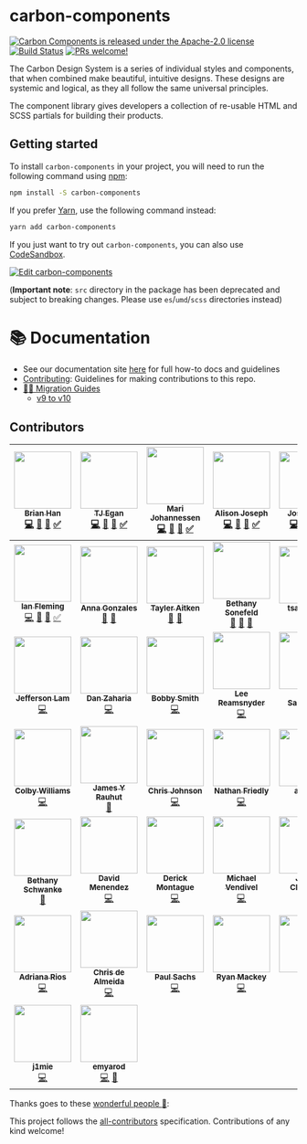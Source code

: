 # carbon-components

[![Carbon Components is released under the Apache-2.0 license](https://img.shields.io/badge/license-Apache--2.0-blue.svg)](./LICENSE)
[![Build Status](https://circleci.com/gh/carbon-design-system/carbon.svg?style=shield)](https://circleci.com/gh/carbon-design-system/carbon)
[![PRs welcome!](https://img.shields.io/badge/PRs-welcome-brightgreen.svg)](./.github/CONTRIBUTING.md)

The Carbon Design System is a series of individual styles and components, that
when combined make beautiful, intuitive designs. These designs are systemic and
logical, as they all follow the same universal principles.

The component library gives developers a collection of re-usable HTML and SCSS
partials for building their products.

## Getting started

To install `carbon-components` in your project, you will need to run the
following command using [npm](https://www.npmjs.com/):

```bash
npm install -S carbon-components
```

If you prefer [Yarn](https://yarnpkg.com/en/), use the following command
instead:

```bash
yarn add carbon-components
```

If you just want to try out `carbon-components`, you can also use
[CodeSandbox](https://codesandbox.io).

[![Edit carbon-components](https://codesandbox.io/static/img/play-codesandbox.svg)](https://codesandbox.io/s/github/carbon-design-systen/carbon/tree/master/packages/components/examples/codesandbox)

(**Important note**: `src` directory in the package has been deprecated and
subject to breaking changes. Please use `es`/`umd`/`scss` directories instead)

# :books: Documentation

- See our documentation site
  [here](http://carbondesignsystem.com/getting-started/developers) for full
  how-to docs and guidelines
- [Contributing](/.github/CONTRIBUTING.md): Guidelines for making contributions
  to this repo.
- [🏃‍♀️ Migration Guides](./docs/migration)
  - [v9 to v10](./docs/migration/migrate-to-10.x.md)

## Contributors

<!-- ALL-CONTRIBUTORS-LIST:START - Do not remove or modify this section -->
<!-- prettier-ignore -->
| [<img src="https://avatars3.githubusercontent.com/u/4185382?v=4" width="100px;"/><br /><sub><b>Brian Han</b></sub>](https://github.com/hellobrian)<br />[💻](https://github.com/IBM/carbon-components/commits?author=hellobrian "Code") [📖](https://github.com/IBM/carbon-components/commits?author=hellobrian "Documentation") [👀](#review-hellobrian "Reviewed Pull Requests") [✅](#tutorial-hellobrian "Tutorials") | [<img src="https://avatars1.githubusercontent.com/u/11928039?v=4" width="100px;"/><br /><sub><b>TJ Egan</b></sub>](http://tjegan.com/)<br />[💻](https://github.com/IBM/carbon-components/commits?author=tw15egan "Code") [📖](https://github.com/IBM/carbon-components/commits?author=tw15egan "Documentation") [👀](#review-tw15egan "Reviewed Pull Requests") [✅](#tutorial-tw15egan "Tutorials") | [<img src="https://avatars0.githubusercontent.com/u/5447411?v=4" width="100px;"/><br /><sub><b>Mari Johannessen</b></sub>](http://www.marijohannessen.com)<br />[💻](https://github.com/IBM/carbon-components/commits?author=marijohannessen "Code") [📖](https://github.com/IBM/carbon-components/commits?author=marijohannessen "Documentation") [👀](#review-marijohannessen "Reviewed Pull Requests") [✅](#tutorial-marijohannessen "Tutorials") | [<img src="https://avatars2.githubusercontent.com/u/2753488?s=400&v=4" width="100px;"/><br /><sub><b>Alison Joseph</b></sub>](https://github.com/alisonjoseph)<br />[💻](https://github.com/IBM/carbon-components/commits?author=alisonjoseph "Code") [📖](https://github.com/IBM/carbon-components/commits?author=alisonjoseph "Documentation") [👀](#review-alisonjoseph "Reviewed Pull Requests") [✅](#tutorial-alisonjoseph "Tutorials") | [<img src="https://avatars3.githubusercontent.com/u/3901764?s=400&v=4" width="100px;"/><br /><sub><b>Josh Black</b></sub>](https://github.com/joshblack)<br />[💻](https://github.com/IBM/carbon-components/commits?author=joshblack "Code") [📖](https://github.com/IBM/carbon-components/commits?author=joshblack "Documentation") [👀](#review-joshblack "Reviewed Pull Requests") [✅](#tutorial-joshblack "Tutorials") | [<img src="https://avatars2.githubusercontent.com/u/12533409?s=460&v=4" width="100px;"/><br /><sub><b>Alessandra Davila</b></sub>](https://github.com/aledavila)<br />[💻](https://github.com/IBM/carbon-components/commits?author=aledavila "Code") [📖](https://github.com/IBM/carbon-components/commits?author=aledavila "Documentation") [👀](#review-aledavila "Reviewed Pull Requests") [✅](#tutorial-aledavila "Tutorials") | [<img src="https://avatars2.githubusercontent.com/u/1266014?v=4" width="100px;"/><br /><sub><b>Chris Dhanaraj</b></sub>](http://twitter.com/chrisdhanaraj)<br />[💻](https://github.com/IBM/carbon-components/commits?author=chrisdhanaraj "Code") [📖](https://github.com/IBM/carbon-components/commits?author=chrisdhanaraj "Documentation") [👀](#review-chrisdhanaraj "Reviewed Pull Requests") [✅](#tutorial-chrisdhanaraj "Tutorials") [🔧](#tool-chrisdhanaraj "Tools") |
| :---: | :---: | :---: | :---: | :---: | :---: | :---: |
| [<img src="https://avatars2.githubusercontent.com/u/5481782?v=4" width="100px;"/><br /><sub><b>Ian Fleming</b></sub>](http://ianfleming.me/)<br />[💻](https://github.com/IBM/carbon-components/commits?author=iangfleming "Code") [📖](https://github.com/IBM/carbon-components/commits?author=iangfleming "Documentation") [👀](#review-iangfleming "Reviewed Pull Requests") [✅](#tutorial-iangfleming "Tutorials") | [<img src="https://avatars3.githubusercontent.com/u/11670886?v=4" width="100px;"/><br /><sub><b>Anna Gonzales</b></sub>](https://github.com/aagonzales)<br />[🎨](#design-aagonzales "Design") [📖](https://github.com/IBM/carbon-components/commits?author=aagonzales "Documentation") | [<img src="https://avatars0.githubusercontent.com/u/29312997?v=4" width="100px;"/><br /><sub><b>Tayler Aitken</b></sub>](https://github.com/tay-aitken)<br />[🎨](#design-tay-aitken "Design") [📖](https://github.com/IBM/carbon-components/commits?author=tay-aitken "Documentation") | [<img src="https://avatars2.githubusercontent.com/u/11233508?v=4" width="100px;"/><br /><sub><b>Bethany Sonefeld</b></sub>](http://www.bethanysonefeld.com)<br />[🎨](#design-bsonefeld "Design") [📝](#blog-bsonefeld "Blogposts") [📖](https://github.com/IBM/carbon-components/commits?author=bsonefeld "Documentation") | [<img src="https://avatars2.githubusercontent.com/u/25189046?v=4" width="100px;"/><br /><sub><b>tsaitsaitsai</b></sub>](https://github.com/tsaitsaitsai)<br />[🎨](#design-tsaitsaitsai "Design") [📖](https://github.com/IBM/carbon-components/commits?author=tsaitsaitsai "Documentation") | [<img src="https://avatars1.githubusercontent.com/u/1259051?v=4" width="100px;"/><br /><sub><b>Akira Sudoh</b></sub>](http://streetphoto.jp/)<br />[💻](https://github.com/IBM/carbon-components/commits?author=asudoh "Code") [👀](#review-asudoh "Reviewed Pull Requests") [🔧](#tool-asudoh "Tools") | [<img src="https://avatars1.githubusercontent.com/u/1693164?v=4" width="100px;"/><br /><sub><b>Una Kravets</b></sub>](http://una.im)<br />[💻](https://github.com/IBM/carbon-components/commits?author=una "Code") |
| [<img src="https://avatars2.githubusercontent.com/u/6686963?v=4" width="100px;"/><br /><sub><b>Jefferson Lam</b></sub>](http://jefferson.im)<br />[💻](https://github.com/IBM/carbon-components/commits?author=jeffersonlam "Code") | [<img src="https://avatars3.githubusercontent.com/u/9454408?v=4" width="100px;"/><br /><sub><b>Dan Zaharia</b></sub>](http://www.danzaharia.com)<br />[💻](https://github.com/IBM/carbon-components/commits?author=dzaharia1 "Code") | [<img src="https://avatars3.githubusercontent.com/u/6444889?v=4" width="100px;"/><br /><sub><b>Bobby Smith</b></sub>](http://bobbysmith.io)<br />[💻](https://github.com/IBM/carbon-components/commits?author=bobbysmith "Code") | [<img src="https://avatars0.githubusercontent.com/u/870668?v=4" width="100px;"/><br /><sub><b>Lee Reamsnyder</b></sub>](http://leereamsnyder.com)<br />[💻](https://github.com/IBM/carbon-components/commits?author=leereamsnyder "Code") | [<img src="https://avatars0.githubusercontent.com/u/181819?v=4" width="100px;"/><br /><sub><b>Nick Sandonato</b></sub>](https://github.com/nsand)<br />[💻](https://github.com/IBM/carbon-components/commits?author=nsand "Code") | [<img src="https://avatars1.githubusercontent.com/u/825457?v=4" width="100px;"/><br /><sub><b>Robin Cannon</b></sub>](http://shinytoyrobots.com)<br />[📖](https://github.com/IBM/carbon-components/commits?author=shinytoyrobots "Documentation") | [<img src="https://avatars0.githubusercontent.com/u/1265379?v=4" width="100px;"/><br /><sub><b>Preston Pham</b></sub>](http://preston.io)<br />[💻](https://github.com/IBM/carbon-components/commits?author=prestonp "Code") |
| [<img src="https://avatars0.githubusercontent.com/u/8884298?v=4" width="100px;"/><br /><sub><b>Colby Williams</b></sub>](http://www.colbycheeze.com)<br />[💻](https://github.com/IBM/carbon-components/commits?author=colbycheeze "Code") | [<img src="https://avatars2.githubusercontent.com/u/7519029?v=4" width="100px;"/><br /><sub><b>James Y Rauhut</b></sub>](http://www.seejamescode.com)<br />[📖](https://github.com/IBM/carbon-components/commits?author=seejamescode "Documentation") | [<img src="https://avatars3.githubusercontent.com/u/6788995?v=4" width="100px;"/><br /><sub><b>Chris Johnson</b></sub>](https://github.com/jhnsnc)<br />[💻](https://github.com/IBM/carbon-components/commits?author=jhnsnc "Code") | [<img src="https://avatars3.githubusercontent.com/u/114976?v=4" width="100px;"/><br /><sub><b>Nathan Friedly</b></sub>](http://nfriedly.com/)<br />[💻](https://github.com/IBM/carbon-components/commits?author=nfriedly "Code") | [<img src="https://avatars1.githubusercontent.com/u/13006634?v=4" width="100px;"/><br /><sub><b>asahlin</b></sub>](https://github.com/asahlin)<br />[💻](https://github.com/IBM/carbon-components/commits?author=asahlin "Code") | [<img src="https://avatars0.githubusercontent.com/u/10215203?v=4" width="100px;"/><br /><sub><b>Matthew Gallo</b></sub>](http://www.matthewdgallo.com)<br />[📖](https://github.com/IBM/carbon-components/commits?author=matthewgallo "Documentation") | [<img src="https://avatars3.githubusercontent.com/u/4438261?v=4" width="100px;"/><br /><sub><b>Reinaldo Cruz</b></sub>](http://www.reicruz.com/)<br />[💻](https://github.com/IBM/carbon-components/commits?author=reicruz "Code") |
| [<img src="https://avatars3.githubusercontent.com/u/2699599?v=4" width="100px;"/><br /><sub><b>Bethany Schwanke</b></sub>](https://github.com/bschwanke)<br />[📖](https://github.com/IBM/carbon-components/commits?author=bschwanke "Documentation") | [<img src="https://avatars0.githubusercontent.com/u/6370760?s=460&v=4" width="100px;"/><br /><sub><b>David Menendez</b></sub>](https://github.com/davidmenendez)<br />[💻](https://github.com/IBM/carbon-components/commits?author=davidmenendez "Code") | [<img src="https://avatars1.githubusercontent.com/u/1183515?s=400&v=4" width="100px;"/><br /><sub><b>Derick Montague</b></sub>](https://github.com/derick-montague)<br />[💻](https://github.com/IBM/carbon-components/commits?author=derick-montague "Code") | [<img src="https://avatars2.githubusercontent.com/u/940113?s=400&v=4" width="100px;"/><br /><sub><b>Michael Vendivel</b></sub>](https://github.com/mven)<br />[💻](https://github.com/IBM/carbon-components/commits?author=mven "Code") | [<img src="https://avatars0.githubusercontent.com/u/20052710?s=400&v=4" width="100px;"/><br /><sub><b>James Clements</b></sub>](https://github.com/jamesvclements)<br />[💻](https://github.com/IBM/carbon-components/commits?author=jamesvclements "Code") | [<img src="https://avatars3.githubusercontent.com/u/163561?s=400&v=4" width="100px;"/><br /><sub><b>Jason Lengstorf</b></sub>](https://github.com/jlengstorf)<br />[💻](https://github.com/IBM/carbon-components/commits?author=jlengstorf "Code") | [<img src="https://avatars2.githubusercontent.com/u/2932484?s=400&v=4" width="100px;"/><br /><sub><b>Rahul Radhakrishnan</b></sub>](https://github.com/rahulrkr08)<br />[💻](https://github.com/IBM/carbon-components/commits?author=rahulrkr08 "Code") [📖](https://github.com/IBM/carbon-components/commits?author=rahulrkr08 "Documentation") |
| [<img src="https://avatars2.githubusercontent.com/u/11317322?s=400&v=4" width="100px;"/><br /><sub><b>Adriana Rios</b></sub>](https://github.com/stpCollabr8nLstn)<br />[💻](https://github.com/IBM/carbon-components/commits?author=stpCollabr8nLstn "Code") | [<img src="https://avatars1.githubusercontent.com/u/15326526?s=400&v=4" width="100px;"/><br /><sub><b>Chris de Almeida</b></sub>](https://github.com/ctcpip)<br />[💻](https://github.com/IBM/carbon-components/commits?author=ctcpip "Code") | [<img src="https://avatars2.githubusercontent.com/u/11449728?s=400&v=4" width="100px;"/><br /><sub><b>Paul Sachs</b></sub>](https://github.com/psachs21)<br />[💻](https://github.com/IBM/carbon-components/commits?author=psachs21 "Code") | [<img src="https://avatars1.githubusercontent.com/u/17710824?s=400&v=4" width="100px;"/><br /><sub><b>Ryan Mackey</b></sub>](https://github.com/ryanomackey)<br />[💻](https://github.com/IBM/carbon-components/commits?author=ryanomackey "Code") | [<img src="https://avatars3.githubusercontent.com/u/5316797?s=400&v=4" width="100px;"/><br /><sub><b>Sae</b></sub>](https://github.com/srlim)<br />[💻](https://github.com/IBM/carbon-components/commits?author=srlim "Code") | [<img src="https://avatars1.githubusercontent.com/u/6663002?s=400&v=4" width="100px;"/><br /><sub><b>Scott Dickerson</b></sub>](https://github.com/scottdickerson)<br />[💻](https://github.com/IBM/carbon-components/commits?author=scottdickerson "Code") | [<img src="https://avatars1.githubusercontent.com/u/4836277?s=400&v=4" width="100px;"/><br /><sub><b>Alicia Hickman</b></sub>](https://github.com/aliciahickman)<br />[💻](https://github.com/IBM/carbon-components/commits?author=aliciahickman "Code") |
| [<img src="https://avatars2.githubusercontent.com/u/12685163?s=400&v=4" width="100px;"/><br /><sub><b>j1mie</b></sub>](https://github.com/j1mie)<br />[💻](https://github.com/IBM/carbon-components/commits?author=j1mie "Code") | [<img src="https://avatars3.githubusercontent.com/u/8265238?v=4" width="100px;"/><br /><sub><b>emyarod</b></sub>](https://github.com/emyarod)<br />[💻](https://github.com/IBM/carbon-components/commits?author=emyarod "Code") [📖](https://github.com/IBM/carbon-components/commits?author=emyarod "Documentation") |

<!-- ALL-CONTRIBUTORS-LIST:END -->

Thanks goes to these [wonderful people :key:](https://github.com/kentcdodds/all-contributors#emoji-key):

This project follows the
[all-contributors](https://github.com/kentcdodds/all-contributors)
specification. Contributions of any kind welcome!
